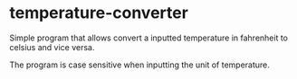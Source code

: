 # temperature-converter


Simple program that allows convert a inputted temperature in fahrenheit to celsius and vice versa.

The program is case sensitive when inputting the unit of temperature. 
